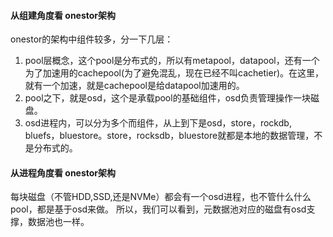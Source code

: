 #### 从组建角度看 onestor架构
onestor的架构中组件较多，分一下几层：
1. pool层概念，这个pool是分布式的，所以有metapool，datapool，还有一个为了加速用的cachepool(为了避免混乱，现在已经不叫cachetier)。在这里，就有一个加速，就是cachepool是给datapool加速用的。
2. pool之下，就是osd，这个是承载pool的基础组件，osd负责管理操作一块磁盘。
3. osd进程内，可以分为多个而组件，从上到下是osd，store，rockdb, bluefs，bluestore。store，rocksdb，bluestore就都是本地的数据管理，不是分布式的。

#### 从进程角度看 onestor架构
每块磁盘（不管HDD,SSD,还是NVMe）都会有一个osd进程，也不管什么什么pool，都是基于osd来做。
所以，我们可以看到，元数据池对应的磁盘有osd支撑，数据池也一样。
